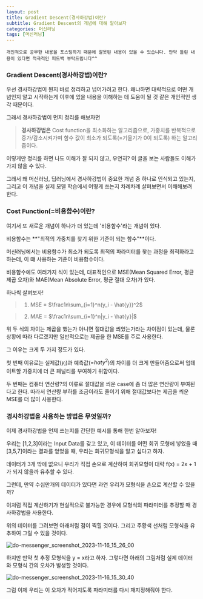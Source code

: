 ```yaml
---
layout: post
title: Gradient Descent(경사하강법)이란?
subtitle: Gradient Descent의 개념에 대해 알아보자
categories: 머신러닝
tags: [머신러닝]
---
```


`개인적으로 공부한 내용을 포스팅하기 때문에 잘못된 내용이 있을 수 있습니다. 만약 틀린 내용이 있다면 적극적인 피드백 부탁드립니다^^`

### Gradient Descent(경사하강법)이란?

우선 경사하강법이 뭔지 바로 정리하고 넘어가려고 한다. 왜냐하면 대략적으로 어떤 개념인지 알고 시작하는게 이후에 있을 내용을 이해하는 데 도움이 될 것 같은 개인적인 생각 때문이다.

그래서 경사하강법이 먼지 정리를 해보자면

> **경사하강법은** Cost function을 최소화하는 알고리즘으로,  가중치를 반복적으로 증가/감소시켜가며 함수 값이 최소가 되도록(=기울기가 0이 되도록) 하는 알고리즘이다.

이렇게만 정리를 하면 나도 이해가 잘 되지 않고, 우연히? 이 글을 보는 사람들도 이해가 가지 않을 수 있다.

그래서 왜 머신러닝, 딥러닝에서 경사하강법이 중요한 개념 중 하나로 인식되고 있는지, 그리고 이 개념을 실제 모델 학습에서 어떻게 쓰는지 차례차례 살펴보면서 이해해보려 한다.



### Cost Function(=비용함수)이란?

여기서 또 새로운 개념이 하나가 더 있는데 '비용함수'라는 개념이 있다.

비용함수는 **"최적의 가중치를 찾기 위한 기준이 되는 함수"**이다.

머신러닝에서는 비용함수가 최소가 되도록 최적의 파라미터를 찾는 과정을 최적화라고 하는데, 이 떄 사용하는 기준이 비용함수이다.

비용함수에도 여러가지 식이 있는데, 대표적인으로 MSE(Mean Squared Error, 평균 제곱 오차)와 MAE(Mean Absolute Error, 평균 절대 오차)가 있다.

하나씩 살펴보자!

> 1. MSE = $\frac1n\sum_{i=1}^n(y_i - \hat{y})^2$

> 2. MAE = $\frac1n\sum_{i=1}^n|y_i - \hat{y}|$

위 두 식의 차이는 제곱을 했는가 아니면 절대값을 씌었는가라는 차이점이 있는데, 물론 상황에 따라 다르겠지만 일반적으로는 제곱을 한 MSE를 주로 사용한다.

그 이유는 크게 두 가지 정도가 있다.

첫 번째 이유로는 실제값($y_i$)과 예측값(=$hat{y}^2$)의 차이를 더 크게 만들어줌으로써 업데이트할 가중치에 더 큰 패널티를 부여하기 위함이다.

두 번째는 컴퓨터 연산량?의 이류로 절대값을 씌운 case에 좀 더 많은 연산량이 부여된다고 한다. 따라서 연산량 부하를 조금이라도 줄이기 위해 절대값보다는 제곱을 씌운 MSE를 더 많이 사용한다.



### 경사하강법을 사용하는 방법은 무엇일까?

이제 경사하강법을 언제 쓰는지를 간단한 예시를 통해 한번 알아보자!

우리는 [1,2,3]이라는 Input Data를 갖고 있고, 이 데이터를 어떤 회귀 모형에 넣었을 때 [3,5,7]이라는 결과를 얻었을 때, 우리는 회귀모형식을 알고 싶다고 하자.

데이터가 3개 밖에 없으니 우리가 직접 손으로 계산하여 회귀모형이 대략 f(x) = 2x + 1가 되지 않을까 유추할 수 있다.

그런데, 만약 수십만개의 데이터가 있다면 과연 우리가 모형식을 손으로 계산할 수 있을까?

이처럼 직접 계산하기가 현실적으로 불가능한 경우에 모형식의 파라미터를 추정할 때 경사하강법을 사용한다.

위의 데이터를 그려보면 아래처럼 점이 찍힐 것이다. 그리고 주황색 선처럼 모형식을 유추하여 그릴 수 있을 것이다.

![do-messenger_screenshot_2023-11-16_15_26_00](https://github.com/daetamong/daetamong.github.io/assets/111731468/269f2789-e812-410e-9881-0811e0f3142b)

하지만 만약 첫 추정 모형식을 y = x라고 하자. 그렇다면 아래의 그림처럼 실제 데이터와 모형식 간의 오차가 발생할 것이다.

![do-messenger_screenshot_2023-11-16_15_30_40](https://github.com/daetamong/daetamong.github.io/assets/111731468/4c66e97d-5c25-4c96-930f-452bf96436c7)

그럼 이제 우리는 이 오차가 적어지도록 파라미터를 다시 재지정해줘야 한다.

